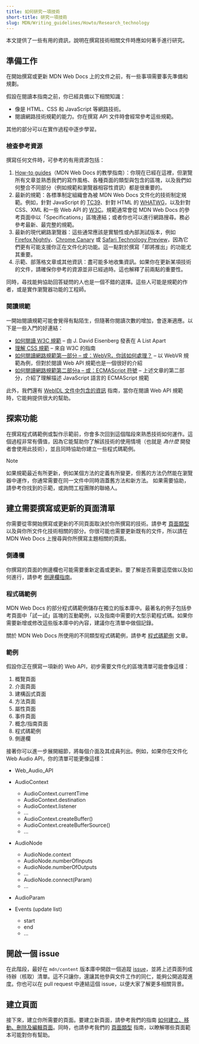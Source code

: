 ```yaml
---
title: 如何研究一項技術
short-title: 研究一項技術
slug: MDN/Writing_guidelines/Howto/Research_technology
---
```


本文提供了一些有用的資訊，說明在撰寫技術相關文件時應如何著手進行研究。

## 準備工作

在開始撰寫或更新 MDN Web Docs 上的文件之前，有一些事項需要事先準備和規劃。

假設在閱讀本指南之前，你已經具備以下相關知識：

- 像是 HTML、CSS 和 JavaScript 等網路技術。
- 閱讀網路技術規範的能力。你在撰寫 API 文件時會經常參考這些規範。

其他的部分可以在實作過程中逐步學習。

### 檢查參考資源

撰寫任何文件時，可參考的有用資源包括：

1. [How-to guides](/zh-TW/docs/MDN/Writing_guidelines/Howto)（MDN Web Docs 的教學指南）：你現在已經在這裡，但瀏覽所有文章並熟悉我們的寫作風格、各種頁面的類型與包含的區塊，以及我們如何整合不同部分（例如規範和瀏覽器相容性資訊）都是很重要的。
2. 最新的規範：各標準制定組織會為被 MDN Web Docs 文件化的技術制定規範。例如，針對 JavaScript 的 [TC39](https://tc39.es/)、針對 HTML 的 [WHATWG](https://whatwg.org/)，以及針對 CSS、XML 和一些 Web API 的 [W3C](https://www.w3.org/)。規範通常會從 MDN Web Docs 的參考頁面中以「Specifications」區塊連結；或者你也可以進行網路搜尋。務必參考最新、最完整的規範。
3. 最新的現代網路瀏覽器：這些通常應該是實驗性或內部測試版本，例如 [Firefox Nightly](https://www.mozilla.org/en-US/firefox/channel/desktop/#nightly)、[Chrome Canary](https://www.google.com/intl/en/chrome/canary/) 或 [Safari Technology Preview](https://webkit.org/downloads/)，因為它們更有可能支援你正在文件化的功能。這一點對於撰寫「即將推出」的功能尤其重要。
4. 示範、部落格文章或其他資訊：盡可能多地收集資訊。如果你在更新某項技術的文件，請確保你參考的資源並非已經過時。這也解釋了前兩點的重要性。

同時，尋找能夠協助回答疑問的人也是一個不錯的選擇。這些人可能是規範的作者，或是實作瀏覽器功能的工程師。

### 閱讀規範

一開始閱讀規範可能會覺得有點陌生，但隨著你閱讀次數的增加，會逐漸適應。以下是一些入門的好連結：

- [如何閱讀 W3C 規範](https://alistapart.com/article/readspec/) – 由 J. David Eisenberg 發表在 A List Apart
- [理解 CSS 規範](https://www.w3.org/Style/CSS/read) – 來自 W3C 的指南
- [如何閱讀網路規範第一部分 – 或：WebVR，你該如何處理？](https://surma.dev/things/reading-specs/) – 以 WebVR 規範為例，但對於閱讀 Web API 規範也是一個很好的介紹
- [如何閱讀網路規範第二部分a – 或：ECMAScript 符號](https://surma.dev/things/reading-specs-2/) – 上述文章的第二部分，介紹了理解描述 JavaScript 語言的 ECMAScript 規範

此外，我們還有 [WebIDL 文件中包含的資訊](/zh-TW/docs/MDN/Writing_guidelines/Howto/Write_an_api_reference/Information_contained_in_a_WebIDL_file) 指南，當你在閱讀 Web API 規範時，它能夠提供很大的幫助。

## 探索功能

在撰寫程式碼範例或製作示範前，你會多次回到這個階段來熟悉技術如何運作。這個過程非常有價值，因為它能幫助你了解該技術的使用情境（也就是 _為什麼_ 開發者會使用此技術），並且同時協助你建立一些程式碼範例。

> [!NOTE]
> 如果規範最近有所更新，例如某個方法的定義有所變更，但舊的方法仍然能在瀏覽器中運作，你通常需要在同一文件中同時涵蓋舊方法和新方法。
> 如果需要協助，請參考你找到的示範，或詢問工程團隊的聯絡人。

## 建立需要撰寫或更新的頁面清單

你需要從零開始撰寫或更新的不同頁面取決於你所撰寫的技術。請參考 [頁面類型](/zh-TW/docs/MDN/Writing_guidelines/Page_structures/Page_types) 以及與你所文件化技術相關的部分。你很可能也需要更新既有的文件，所以請在 MDN Web Docs 上搜尋與你所撰寫主題相關的頁面。

### 側邊欄

你撰寫的頁面的側邊欄也可能需要重新定義或更新。要了解是否需要這麼做以及如何進行，請參考 [側邊欄指南](/zh-TW/docs/MDN/Writing_guidelines/Howto/Write_an_api_reference/Sidebars)。

### 程式碼範例

MDN Web Docs 的部分程式碼範例儲存在獨立的版本庫中。最著名的例子包括參考頁面中「試一試」區塊的互動範例，以及指南中需要的大型示範程式碼。如果你需要新增或修改這些版本庫中的內容，建議你在清單中做個記錄。

關於 MDN Web Docs 所使用的不同類型程式碼範例，請參考 [程式碼範例](/zh-TW/docs/MDN/Writing_guidelines/Page_structures/Code_examples) 文章。

### 範例

假設你正在撰寫一項新的 Web API，初步需要文件化的區塊清單可能會像這樣：

1. 概覽頁面
2. 介面頁面
3. 建構函式頁面
4. 方法頁面
5. 屬性頁面
6. 事件頁面
7. 概念/指南頁面
8. 程式碼範例
9. 側邊欄

接著你可以進一步展開細節，將每個介面及其成員列出。例如，如果你在文件化 Web Audio API，你的清單可能更像這樣：

- Web_Audio_API
- AudioContext

  - AudioContext.currentTime
  - AudioContext.destination
  - AudioContext.listener
  - ...
  - AudioContext.createBuffer()
  - AudioContext.createBufferSource()
  - ...

- AudioNode

  - AudioNode.context
  - AudioNode.numberOfInputs
  - AudioNode.numberOfOutputs
  - ...
  - AudioNode.connect(Param)
  - ...

- AudioParam
- Events (update list)

  - start
  - end
  - ...

## 開啟一個 issue

在此階段，最好在 `mdn/content` 版本庫中開啟一個追蹤 [issue](https://github.com/mdn/content/issues)，並將上述頁面列成待辦（核取）清單。這不只讓你，還讓其他參與文件工作的同仁，能夠公開追蹤進度。你也可以在 pull request 中連結這個 issue，以便大家了解更多相關背景。

## 建立頁面

接下來，建立你所需要的頁面。要建立新頁面，請參考我們的指南 [如何建立、移動、刪除及編輯頁面](/zh-TW/docs/MDN/Writing_guidelines/Howto/Creating_moving_deleting)。同時，也請參考我們的 [頁面類型](/en-US/docs/MDN/Writing_guidelines/Page_structures/Page_types) 指南，以瞭解哪些頁面範本可能對你有幫助。
